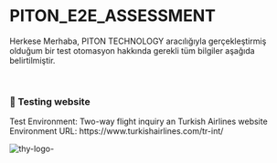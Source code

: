# PITON_E2E_ASSESSMENT
Herkese Merhaba, 
PITON TECHNOLOGY aracılığıyla gerçekleştirmiş olduğum bir test otomasyon hakkında gerekli tüm bilgiler aşağıda belirtilmiştir.

<br/>
<h3 align=“left”> 🔭 Testing website </h4>
Test Environment: Two-way flight inquiry an Turkish Airlines website
Environment URL: https://www.turkishairlines.com/tr-int/


![thy-logo-](https://user-images.githubusercontent.com/101811316/221964251-1725a56c-7b68-4a53-a822-91826b506825.jpg)

